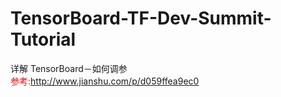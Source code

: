 # TensorBoard-TF-Dev-Summit-Tutorial
详解 TensorBoard－如何调参<br/>
<font color=red>参考:http://www.jianshu.com/p/d059ffea9ec0</font>
